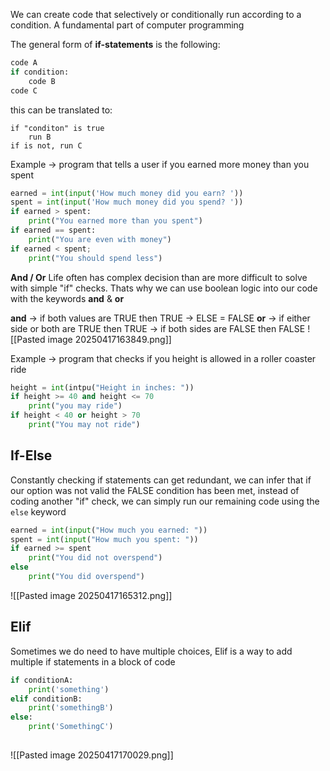 We can create code that selectively or conditionally run according to a condition. A fundamental part of computer programming

The general form of **if-statements** is the following:
```python
code A
if condition:
	code B
code C
```

this can be translated to:
```
if "conditon" is true
	run B
if is not, run C
```

Example -> program that tells a user if you earned more money than you spent
```python
earned = int(input('How much money did you earn? '))
spent = int(input('How much money did you spend? '))
if earned > spent:
	print("You earned more than you spent")
if earned == spent:
	print("You are even with money")
if earned < spent;
	print("You should spend less")
```

**And / Or**
Life often has complex decision than are more difficult to solve with simple "if" checks. Thats why we can use boolean logic into our code with the keywords **and** & **or**

**and** -> if both values are TRUE then TRUE -> ELSE = FALSE
**or** -> if either side or both are TRUE then TRUE -> if both sides are FALSE then FALSE
![[Pasted image 20250417163849.png]]

Example -> program that checks if you height is allowed in a roller coaster ride
```python
height = int(intpu("Height in inches: "))
if height >= 40 and height <= 70
	print("you may ride")
if height < 40 or height > 70
	print("You may not ride")
```

## If-Else

Constantly checking if statements can get redundant, we can infer that if our option was not valid the FALSE condition has been met, instead of coding another "if" check, we can simply run our remaining code using the `else` keyword
```python
earned = int(input("How much you earned: "))
spent = int(input("How much you spent: "))
if earned >= spent
	print("You did not overspend")
else
	print("You did overspend")
```
![[Pasted image 20250417165312.png]]
## Elif
Sometimes we do need to have multiple choices, Elif is a way to add multiple if statements in a block of code
```python
if conditionA:
	print('something')
elif conditionB:
	print('somethingB')
else:
	print('SomethingC')
	
```
![[Pasted image 20250417170029.png]]